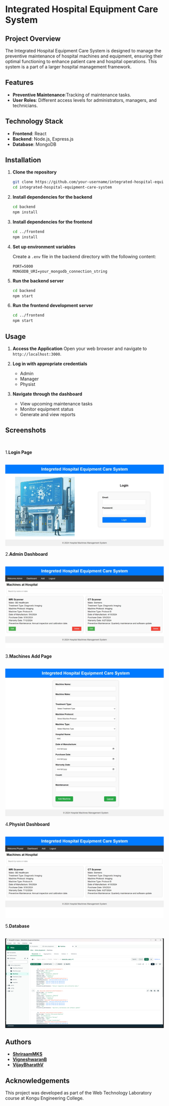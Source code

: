 # Integrated Hospital Equipment Care System

## Project Overview

The Integrated Hospital Equipment Care System is designed to manage the preventive maintenance of hospital machines and equipment, ensuring their optimal functioning to enhance patient care and hospital operations. This system is a part of a larger hospital management framework.

## Features

- **Preventive Maintenance**:Tracking of maintenance tasks.
- **User Roles**: Different access levels for administrators, managers, and technicians.

## Technology Stack

- **Frontend**: React
- **Backend**: Node.js, Express.js
- **Database**: MongoDB

## Installation

1. **Clone the repository**
    ```sh
    git clone https://github.com/your-username/integrated-hospital-equipment-care-system.git
    cd integrated-hospital-equipment-care-system
    ```

2. **Install dependencies for the backend**
    ```sh
    cd backend
    npm install
    ```

3. **Install dependencies for the frontend**
    ```sh
    cd ../frontend
    npm install
    ```

4. **Set up environment variables**

    Create a `.env` file in the backend directory with the following content:
    ```plaintext
    PORT=5000
    MONGODB_URI=your_mongodb_connection_string
    ```

5. **Run the backend server**
    ```sh
    cd backend
    npm start
    ```

6. **Run the frontend development server**
    ```sh
    cd ../frontend
    npm start
    ```

## Usage

1. **Access the Application**
    Open your web browser and navigate to `http://localhost:3000`.

2. **Log in with appropriate credentials**
    - Admin
    - Manager
    - Physist

3. **Navigate through the dashboard**
    - View upcoming maintenance tasks
    - Monitor equipment status
    - Generate and view reports

## **Screenshots**

<br>

1.**Login Page**

<br>
  <img src="./Screenshots/Login Page.jpeg" alt="Login Page" />
  <br>
  
2.**Admin Dashboard**

<br>
  <img src="./Screenshots/Admin Dashboard.jpeg" alt="Admin Dashboard" />

3.**Machines Add Page**

<br>
  <img src="./Screenshots/Machines Add Page.jpeg" alt="Machines Add Page" />

<br>

4.**Physist Dashboard**

<br>
  <img src="./Screenshots/Physist Dashboard.jpeg" alt="Physist Dashboard" />

<br>

5.**Database**

<br>
  <img src="./Screenshots/Database.png" alt="Dashboard" />

<br>


## Authors
- [**ShriraamMKS**](https://github.com/Shriraam-6219)
- [**VigneshwaranB**](https://github.com/VigneshwaranB)
- [**VijayBharathV**](https://github.com/vigneshwaranbalamurugan)

## Acknowledgements

This project was developed as part of the Web Technology Laboratory course at Kongu Engineering College.
